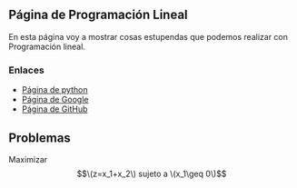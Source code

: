 <script src='https://cdnjs.cloudflare.com/ajax/libs/mathjax/2.7.5/MathJax.js?config=TeX-MML-AM_CHTML' async></script>

## Página de Programación Lineal

En esta página voy a mostrar cosas estupendas que podemos realizar con Programación lineal.

### Enlaces
- [Página de python](https://www.python.org/)
- [Página de Google](https://www.google.com/)
- [Página de GitHub](https://github.com/nataly26)

## Problemas
Maximizar$$\(z=x_1+x_2\) sujeto a \(x_1\geq 0\)$$